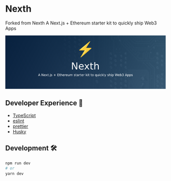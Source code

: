 # Nexth

Forked from Nexth A Next.js + Ethereum starter kit to quickly ship Web3 Apps

![Nexth Readme Image](./readme.png)

## Developer Experience 🧰

- [TypeScript](https://www.typescriptlang.org/)
- [eslint](https://eslint.org/)
- [prettier](https://prettier.io/)
- [Husky](https://typicode.github.io/husky/)

## Development 🛠️

```bash
npm run dev
# or
yarn dev
```

